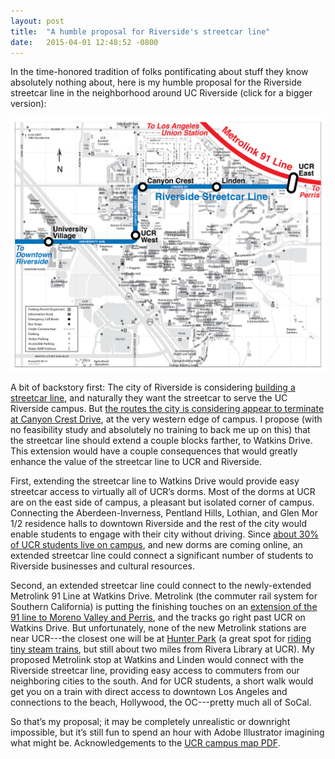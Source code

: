 ```yaml
---
layout: post
title:  "A humble proposal for Riverside's streetcar line"
date:   2015-04-01 12:48:52 -0800
---
```


In the time-honored tradition of folks pontificating about stuff they know absolutely nothing about, here is my humble proposal for the Riverside streetcar line in the neighborhood around UC Riverside (click for a bigger version):

<a href="/assets/streetcar.png"><img src="/assets/streetcar.png"></a>

<!--more-->

A bit of backstory first:  The city of Riverside is considering [building a streetcar line](http://riversideca.gov/planning/riversidereconnects/), and naturally they want the streetcar to serve the UC Riverside campus.  But [the routes the city is considering appear to terminate at Canyon Crest Drive](http://www.pe.com/articles/streetcar-761177-study-riverside.html), at the very western edge of campus.  I propose (with no feasibility study and absolutely no training to back me up on this) that the streetcar line should extend a couple blocks farther, to Watkins Drive.  This extension would have a couple consequences that would greatly enhance the value of the streetcar line to UCR and Riverside.

First, extending the streetcar line to Watkins Drive would provide easy streetcar access to virtually all of UCR’s dorms.  Most of the dorms at UCR are on the east side of campus, a pleasant but isolated corner of campus. Connecting the Aberdeen-Inverness, Pentland Hills, Lothian, and Glen Mor 1/2 residence halls to downtown Riverside and the rest of the city would enable students to engage with their city without driving.  Since [about 30% of UCR students live on campus](http://housing.ucr.edu/faqs/default.aspx), and new dorms are coming online, an extended streetcar line could connect a significant number of students to Riverside businesses and cultural resources.

Second, an extended streetcar line could connect to the newly-extended Metrolink 91 Line at Watkins Drive.  Metrolink (the commuter rail system for Southern California) is putting the finishing touches on an [extension of the 91 line to Moreno Valley and Perris](http://www.perrisvalleyline.info/), and the tracks go right past UCR on Watkins Drive.  But unfortunately, none of the new Metrolink stations are near UCR---the closest one will be at [Hunter Park](http://perrisvalleyline.info/station-locations/riverside-hunter-park-station) (a great spot for [riding tiny steam trains](http://www.steamonly.org/), but still about two miles from Rivera Library at UCR).  My proposed Metrolink stop at Watkins and Linden would connect with the Riverside streetcar line, providing easy access to commuters from our neighboring cities to the south.  And for UCR students, a short walk would get you on a train with direct access to downtown Los Angeles and connections to the beach, Hollywood, the OC---pretty much all of SoCal.

So that’s my proposal; it may be completely unrealistic or downright impossible, but it’s still fun to spend an hour with Adobe Illustrator imagining what might be. Acknowledgements to the [UCR campus map PDF](https://campusmap.ucr.edu/map.pdf).
